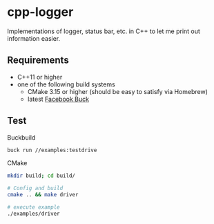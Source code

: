 # cpp-logger

Implementations of logger, status bar, etc. in C++ to let me print out information easier.

## Requirements

- C++11 or higher
- one of the following build systems
  - CMake 3.15 or higher (should be easy to satisfy via Homebrew)
  - latest [Facebook Buck](https://buck.build)

## Test

Buckbuild

```bash
buck run //examples:testdrive
```

CMake

```bash
mkdir build; cd build/

# Config and build
cmake .. && make driver

# execute example
./examples/driver
```
